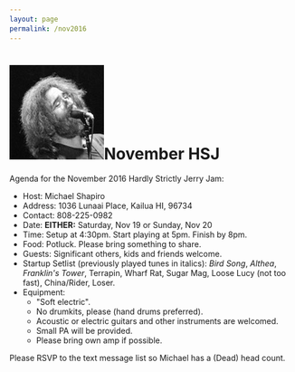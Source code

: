 ```yaml
---
layout: page
permalink: /nov2016
---
```



<h1><img class="ui avatar image" src="/images/jerryavatar.jpg">November HSJ</h1>

Agenda for the November 2016 Hardly Strictly Jerry Jam:

  * Host: Michael Shapiro
  * Address: 1036 Lunaai Place, Kailua HI, 96734
  * Contact: 808-225-0982
  * Date: **EITHER:** Saturday, Nov 19 or Sunday, Nov 20
  * Time: Setup at 4:30pm. Start playing at 5pm. Finish by 8pm.
  * Food: Potluck. Please bring something to share. 
  * Guests: Significant others, kids and friends welcome. 
  * Startup Setlist (previously played tunes in italics): *Bird Song*, *Althea*, *Franklin's Tower*, Terrapin, Wharf Rat, Sugar Mag, Loose Lucy (not too fast), China/Rider, Loser.
  * Equipment: 
    * "Soft electric". 
    * No drumkits, please (hand drums preferred). 
    * Acoustic or electric guitars and other instruments are welcomed.
    * Small PA will be provided. 
    * Please bring own amp if possible. 

Please RSVP to the text message list so Michael has a (Dead) head count.



 



